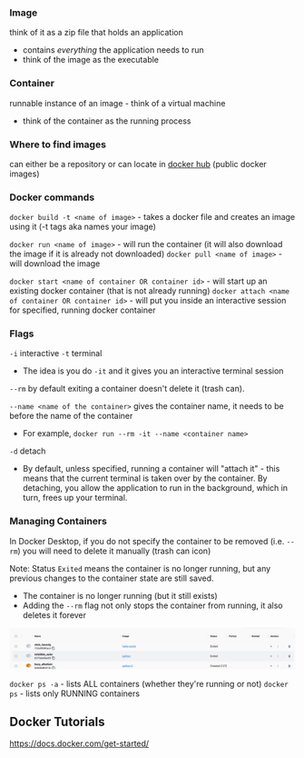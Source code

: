 ### Image
think of it as a zip file that holds an application
- contains *everything* the application needs to run
- think of the image as the executable

### Container
runnable instance of an image - think of a virtual machine
- think of the container as the running process

### Where to find images
can either be a repository or can locate in [docker hub](https://hub.docker.com/) (public docker images)

### Docker commands
`docker build -t <name of image>` - takes a docker file and creates an image using it (-t tags aka names your image)

`docker run <name of image>` - will run the container (it will also download the image if it is already not downloaded)
`docker pull <name of image>` - will download the image

`docker start <name of container OR container id>` - will start up an existing docker container (that is not already running)
`docker attach <name of container OR container id>` - will put you inside an interactive session for specified, running docker container

### Flags
`-i` interactive
`-t` terminal
- The idea is you do `-it` and it gives you an interactive terminal session
  
`--rm` by default exiting a container doesn't delete it (trash can).

`--name <name of the container>` gives the container name, it needs to be before the name of the container
  - For example, `docker run --rm -it --name <container name>`

`-d` detach
  - By default, unless specified, running a container will "attach it" - this means that the current terminal is taken over by the container. By detaching, you allow the application to run in the background, which in turn, frees up your terminal.
### Managing Containers
In Docker Desktop, if you do not specify the container to be removed (i.e. `--rm`) you will need to delete it manually (trash can icon)

Note: Status `Exited` means the container is no longer running, but any previous changes to the container state are still saved. 
- The container is no longer running (but it still exists)
- Adding the `--rm` flag not only stops the container from running, it also deletes it forever

![Alt text](image.png)

`docker ps -a` - lists ALL containers (whether they're running or not)
`docker ps` - lists only RUNNING containers

## Docker Tutorials
https://docs.docker.com/get-started/
